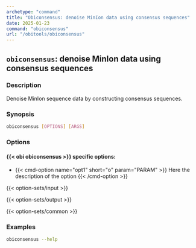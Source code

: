 ```yaml
---
archetype: "command"
title: "Obiconsensus: denoise MinIon data using consensus sequences"
date: 2025-01-23
command: "obiconsensus"
url: "/obitools/obiconsensus"
---
```


## `obiconsensus`: denoise MinIon data using consensus sequences

### Description 

Denoise MinIon sequence data by constructing consensus sequences.

### Synopsis

```bash
obiconsensus [OPTIONS] [ARGS]
```

### Options

#### {{< obi obiconsensus >}} specific options:

- {{< cmd-option name="opt1" short="o" param="PARAM" >}}
  Here the description of the option
  {{< /cmd-option >}}

{{< option-sets/input >}}

{{< option-sets/output >}}

{{< option-sets/common >}}

### Examples

```bash
obiconsensus --help
```
